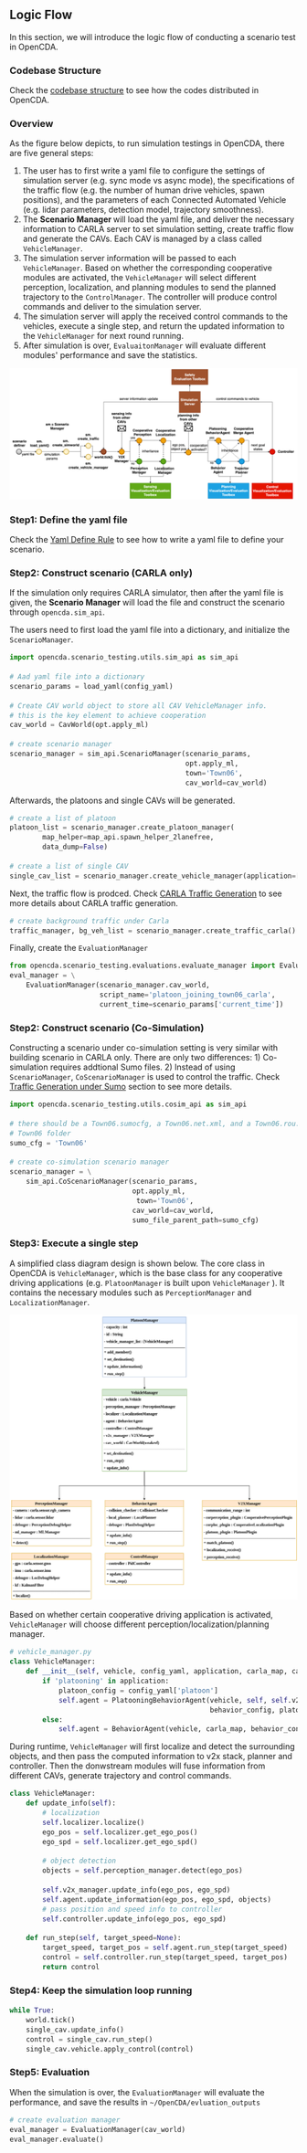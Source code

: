 ## Logic Flow
In this section,  we will introduce the logic flow of conducting a 
scenario test in OpenCDA.

### Codebase Structure
Check the [codebase structure](codebase_structure.md) to see how the codes distributed in OpenCDA.

### Overview
As the figure below depicts, to run simulation testings in OpenCDA, there are five general steps:

1. The user has to first write a yaml file to configure the settings of simulation server (e.g. sync mode vs async mode), 
the specifications of the traffic flow (e.g. the number of human drive vehicles, spawn positions), and the parameters of 
each Connected Automated  Vehicle (e.g. lidar parameters, detection model, trajectory smoothness).
2. The <strong> Scenario Manager </strong> will load the yaml file, and deliver the necessary information to CARLA
server to set simulation setting, create traffic flow and generate the CAVs. Each CAV is managed by a class called 
`VehicleManager`.
3. The simulation server information will be passed to each `VehicleManager`. Based on whether the corresponding cooperative modules are activated, the `VehicleManager` will select different perception, localization, and planning modules to send the planned trajectory to the `ControlManager`. The controller will produce control commands and deliver to the  simulation server.
4. The simulation server will apply the received control commands to the vehicles, execute a single step, and return the updated information to the `VehicleManager` for next round running.
5. After simulation is over, `EvaluaitonManager` will evaluate different modules' performance and save the statistics.

![](images/flow.png )

### Step1: Define the yaml file
Check the [Yaml Define Rule](yaml_define.md) to see how to write a yaml file to define your scenario.

### Step2: Construct scenario (CARLA only)
If the simulation only requires CARLA simulator, then after the yaml file is given, the <strong>Scenario Manager</strong> will load the file
and construct the scenario through `opencda.sim_api`. 

The users need to first load the yaml file into a dictionary, and initialize the `ScenarioManager`.

```python
import opencda.scenario_testing.utils.sim_api as sim_api

# Aad yaml file into a dictionary
scenario_params = load_yaml(config_yaml)

# Create CAV world object to store all CAV VehicleManager info.
# this is the key element to achieve cooperation
cav_world = CavWorld(opt.apply_ml)

# create scenario manager
scenario_manager = sim_api.ScenarioManager(scenario_params,
                                           opt.apply_ml,
                                           town='Town06',
                                           cav_world=cav_world)
```

Afterwards, the platoons and single CAVs will be generated.

```python
# create a list of platoon
platoon_list = scenario_manager.create_platoon_manager(
        map_helper=map_api.spawn_helper_2lanefree,
        data_dump=False)

# create a list of single CAV
single_cav_list = scenario_manager.create_vehicle_manager(application=['single'])
```

Next, the traffic flow is prodced. Check [CARLA Traffic Generation](traffic_generation.html#carla-traffic-manager) to see more details about CARLA traffic generation.

```python
# create background traffic under Carla
traffic_manager, bg_veh_list = scenario_manager.create_traffic_carla()
```

Finally, create the `EvaluationManager`
```python
from opencda.scenario_testing.evaluations.evaluate_manager import EvaluationManager
eval_manager = \
    EvaluationManager(scenario_manager.cav_world,
                      script_name='platoon_joining_town06_carla',
                      current_time=scenario_params['current_time'])
```

### Step2: Construct scenario (Co-Simulation)
Constructing a scenario under co-simulation setting is very similar with building scenario 
in CARLA only. There are only two differences: 1) Co-simulation requires addtional Sumo files. 2)
Instead of using `ScenarioManager`, `CoScenarioManager` is used to control the traffic. Check
[Traffic Generation under Sumo](traffic_generation.html#sumo-traffic-management-co-simulation) section to see more details.

```python
import opencda.scenario_testing.utils.cosim_api as sim_api

# there should be a Town06.sumocfg, a Town06.net.xml, and a Town06.rou.xml in
# Town06 folder
sumo_cfg = 'Town06'

# create co-simulation scenario manager
scenario_manager = \
    sim_api.CoScenarioManager(scenario_params,
                              opt.apply_ml,
                               town='Town06',
                              cav_world=cav_world,
                              sumo_file_parent_path=sumo_cfg)
```


### Step3: Execute a single step
A simplified class diagram design is shown below.
The core class in OpenCDA is `VehicleManager`, which is the base class for any cooperative driving applications (e.g. `PlatoonManager` is built upon `VehicleManager` ). It contains the necessary modules such as `PerceptionManager` and
`LocalizationManager`.

![](images/class_diagram.png )

Based on whether certain cooperative driving application is activated,
`VehicleManager` will choose different perception/localization/planning manager.

```python
# vehicle_manager.py
class VehicleManager:
    def __init__(self, vehicle, config_yaml, application, carla_map, cav_world):
        if 'platooning' in application:
            platoon_config = config_yaml['platoon']
            self.agent = PlatooningBehaviorAgent(vehicle, self, self.v2x_manager,
                                                 behavior_config, platoon_config, carla_map)
        else:
            self.agent = BehaviorAgent(vehicle, carla_map, behavior_config)

```
During runtime, `VehicleManager` will first localize and detect the surrounding objects,
and then pass the computed information to v2x stack, planner and controller. Then the donwstream
modules will fuse information from different CAVs, generate trajectory and control commands.

```python
class VehicleManager:
  	def update_info(self):
   	    # localization
        self.localizer.localize()
        ego_pos = self.localizer.get_ego_pos()
        ego_spd = self.localizer.get_ego_spd()

        # object detection
        objects = self.perception_manager.detect(ego_pos)

        self.v2x_manager.update_info(ego_pos, ego_spd)
        self.agent.update_information(ego_pos, ego_spd, objects)
        # pass position and speed info to controller
        self.controller.update_info(ego_pos, ego_spd)

    def run_step(self, target_speed=None):
        target_speed, target_pos = self.agent.run_step(target_speed)
        control = self.controller.run_step(target_speed, target_pos)
        return control

```

### Step4: Keep the simulation loop running
```python
while True:
    world.tick()
    single_cav.update_info()
    control = single_cav.run_step()
    single_cav.vehicle.apply_control(control)
```

### Step5: Evaluation
When the simulation is over, the `EvaluationManager` will evaluate the performance,
and save the results in `~/OpenCDA/evluation_outputs`

```python
# create evaluation manager
eval_manager = EvaluationManager(cav_world)
eval_manager.evaluate()
```

  